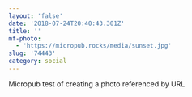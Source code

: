 ```yaml
---
layout: 'false'
date: '2018-07-24T20:40:43.301Z'
title: ''
mf-photo:
  - 'https://micropub.rocks/media/sunset.jpg'
slug: '74443'
category: social
---
```

Micropub test of creating a photo referenced by URL
